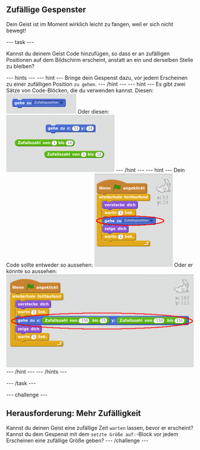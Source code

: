 ## Zufällige Gespenster

Dein Geist ist im Moment wirklich leicht zu fangen, weil er sich nicht bewegt!

--- task ---

Kannst du deinem Geist Code hinzufügen, so dass er an zufälligen Positionen auf dem Bildschirm erscheint, anstatt an ein und derselben Stelle zu bleiben?

--- hints --- --- hint --- Bringe dein Gespenst dazu, vor jedem Erscheinen zu einer zufälligen Position `zu gehen`. --- /hint --- --- hint --- Es gibt zwei Sätze von Code-Blöcken, die du verwenden kannst. Diesen: ![screenshot](images/ghost-random-blocks-1.png) Oder diesen: ![screenshot](images/ghost-random-blocks-2.png) --- /hint --- --- hint --- Dein Code sollte entweder so aussehen: ![screenshot](images/ghost-random-code-1.png) Oder er könnte so aussehen: ![screenshot](images/ghost-random-code-2.png) --- /hint --- --- /hints ---

--- /task ---

--- challenge ---

## Herausforderung: Mehr Zufälligkeit

Kannst du deinen Geist eine zufällige Zeit `warten` lassen, bevor er erscheint? Kannst du dem Gespenst mit dem `setzte Größe auf:`-Block vor jedem Erscheinen eine zufällige Größe geben? --- /challenge ---